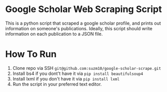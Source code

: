 # Google Scholar Web Scraping Script

This is a python script that scraped a google scholar profile, and prints out information on someone's publications. Ideally, this script should write information on each publication to a JSON file.

# How To Run

1. Clone repo via SSH `git@github.com:suzm10/google-scholar-scrape.git`
2. Install bs4 if you dont't have it via `pip install beautifulsoup4`
3. Install lxml if you don't have it via `pip install lxml`
4. Run the script in your preferred text editor.
